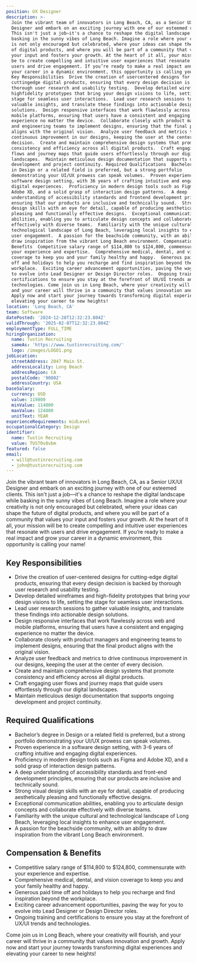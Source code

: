 ```yaml
---
position: UX Designer
description: >-
  Join the vibrant team of innovators in Long Beach, CA, as a Senior UX/UI
  Designer and embark on an exciting journey with one of our esteemed clients.
  This isn't just a job—it's a chance to reshape the digital landscape while
  basking in the sunny vibes of Long Beach. Imagine a role where your creativity
  is not only encouraged but celebrated, where your ideas can shape the future
  of digital products, and where you will be part of a community that values
  your input and fosters your growth. At the heart of it all, your mission will
  be to create compelling and intuitive user experiences that resonate with
  users and drive engagement. If you’re ready to make a real impact and grow
  your career in a dynamic environment, this opportunity is calling your name!
  Key Responsibilities  Drive the creation of usercentered designs for
  cuttingedge digital products, ensuring that every design decision is backed by
  thorough user research and usability testing.  Develop detailed wireframes and
  highfidelity prototypes that bring your design visions to life, setting the
  stage for seamless user interactions.  Lead user research sessions to gather
  valuable insights, and translate these findings into actionable design
  solutions.  Design responsive interfaces that work flawlessly across web and
  mobile platforms, ensuring that users have a consistent and engaging
  experience no matter the device.  Collaborate closely with product managers
  and engineering teams to implement designs, ensuring that the final product
  aligns with the original vision.  Analyze user feedback and metrics to drive
  continuous improvement in our designs, keeping the user at the center of every
  decision.  Create and maintain comprehensive design systems that promote
  consistency and efficiency across all digital products.  Craft engaging user
  flows and journey maps that guide users effortlessly through our digital
  landscapes.  Maintain meticulous design documentation that supports ongoing
  development and project continuity. Required Qualifications  Bachelor’s degree
  in Design or a related field is preferred, but a strong portfolio
  demonstrating your UI/UX prowess can speak volumes.  Proven experience in a
  software design setting, with 36 years of crafting intuitive and engaging
  digital experiences.  Proficiency in modern design tools such as Figma and
  Adobe XD, and a solid grasp of interaction design patterns.  A deep
  understanding of accessibility standards and frontend development principles,
  ensuring that our products are inclusive and technically sound.  Strong visual
  design skills with an eye for detail, capable of producing aesthetically
  pleasing and functionally effective designs.  Exceptional communication
  abilities, enabling you to articulate design concepts and collaborate
  effectively with diverse teams.  Familiarity with the unique cultural and
  technological landscape of Long Beach, leveraging local insights to enhance
  user engagement.  A passion for the beachside community, with an ability to
  draw inspiration from the vibrant Long Beach environment. Compensation &
  Benefits  Competitive salary range of $114,800 to $124,800, commensurate with
  your experience and expertise.  Comprehensive medical, dental, and vision
  coverage to keep you and your family healthy and happy.  Generous paid time
  off and holidays to help you recharge and find inspiration beyond the
  workplace.  Exciting career advancement opportunities, paving the way for you
  to evolve into Lead Designer or Design Director roles.  Ongoing training and
  certifications to ensure you stay at the forefront of UX/UI trends and
  technologies. Come join us in Long Beach, where your creativity will flourish,
  and your career will thrive in a community that values innovation and growth.
  Apply now and start your journey towards transforming digital experiences and
  elevating your career to new heights!
location: 'Long Beach, CA'
team: Software
datePosted: '2024-12-28T12:32:23.804Z'
validThrough: '2025-02-07T12:32:23.804Z'
employmentType: FULL_TIME
hiringOrganization:
  name: Tustin Recruiting
  sameAs: 'https://www.tustinrecruiting.com/'
  logo: /images/LOGO1.png
jobLocation:
  streetAddress: 2047 Main St.
  addressLocality: Long Beach
  addressRegion: CA
  postalCode: '90802'
  addressCountry: USA
baseSalary:
  currency: USD
  value: 119800
  minValue: 114800
  maxValue: 124800
  unitText: YEAR
experienceRequirements: midLevel
occupationalCategory: Design
identifier:
  name: Tustin Recruiting
  value: TUST0v8vbm
featured: false
email:
  - will@tustinrecruiting.com
  - john@tustinrecruiting.com
---
```




Join the vibrant team of innovators in Long Beach, CA, as a Senior UX/UI Designer and embark on an exciting journey with one of our esteemed clients. This isn't just a job—it's a chance to reshape the digital landscape while basking in the sunny vibes of Long Beach. Imagine a role where your creativity is not only encouraged but celebrated, where your ideas can shape the future of digital products, and where you will be part of a community that values your input and fosters your growth. At the heart of it all, your mission will be to create compelling and intuitive user experiences that resonate with users and drive engagement. If you’re ready to make a real impact and grow your career in a dynamic environment, this opportunity is calling your name!

## Key Responsibilities

- Drive the creation of user-centered designs for cutting-edge digital products, ensuring that every design decision is backed by thorough user research and usability testing.
- Develop detailed wireframes and high-fidelity prototypes that bring your design visions to life, setting the stage for seamless user interactions.
- Lead user research sessions to gather valuable insights, and translate these findings into actionable design solutions.
- Design responsive interfaces that work flawlessly across web and mobile platforms, ensuring that users have a consistent and engaging experience no matter the device.
- Collaborate closely with product managers and engineering teams to implement designs, ensuring that the final product aligns with the original vision.
- Analyze user feedback and metrics to drive continuous improvement in our designs, keeping the user at the center of every decision.
- Create and maintain comprehensive design systems that promote consistency and efficiency across all digital products.
- Craft engaging user flows and journey maps that guide users effortlessly through our digital landscapes.
- Maintain meticulous design documentation that supports ongoing development and project continuity.

## Required Qualifications

- Bachelor’s degree in Design or a related field is preferred, but a strong portfolio demonstrating your UI/UX prowess can speak volumes.
- Proven experience in a software design setting, with 3-6 years of crafting intuitive and engaging digital experiences.
- Proficiency in modern design tools such as Figma and Adobe XD, and a solid grasp of interaction design patterns.
- A deep understanding of accessibility standards and front-end development principles, ensuring that our products are inclusive and technically sound.
- Strong visual design skills with an eye for detail, capable of producing aesthetically pleasing and functionally effective designs.
- Exceptional communication abilities, enabling you to articulate design concepts and collaborate effectively with diverse teams.
- Familiarity with the unique cultural and technological landscape of Long Beach, leveraging local insights to enhance user engagement.
- A passion for the beachside community, with an ability to draw inspiration from the vibrant Long Beach environment.

## Compensation & Benefits

- Competitive salary range of $114,800 to $124,800, commensurate with your experience and expertise.
- Comprehensive medical, dental, and vision coverage to keep you and your family healthy and happy.
- Generous paid time off and holidays to help you recharge and find inspiration beyond the workplace.
- Exciting career advancement opportunities, paving the way for you to evolve into Lead Designer or Design Director roles.
- Ongoing training and certifications to ensure you stay at the forefront of UX/UI trends and technologies.

Come join us in Long Beach, where your creativity will flourish, and your career will thrive in a community that values innovation and growth. Apply now and start your journey towards transforming digital experiences and elevating your career to new heights!
